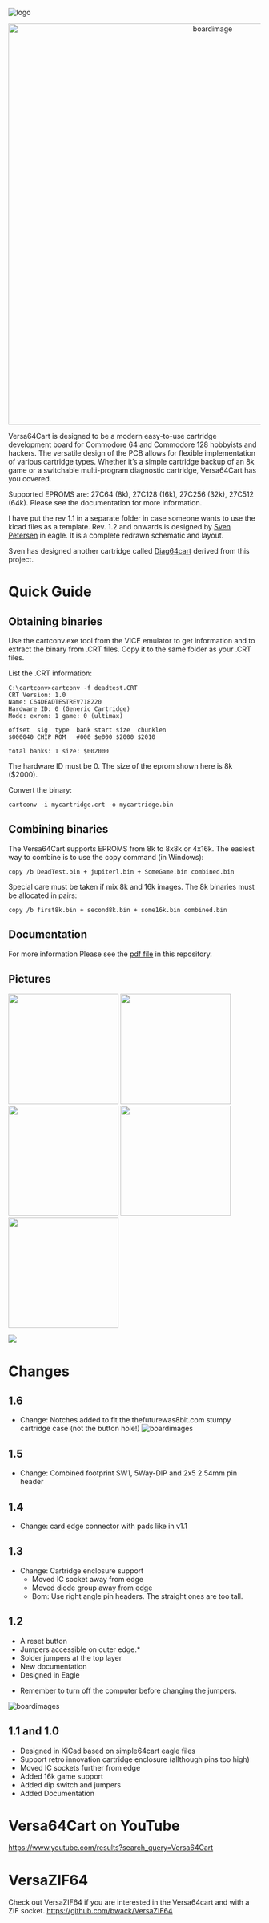 
![logo](v1.2&#32;(eagle)/pictures/logo.png)

<p align="center"><img src="v1.6/pictures/0551_Versa_in_Stumpy_open.JPG" alt="boardimage" width="800"/></p>

Versa64Cart is designed to be a modern easy-to-use cartridge development board for Commodore 64 and Commodore 128 hobbyists and hackers. The versatile design of the PCB allows for flexible implementation of various cartridge types. Whether it’s a simple cartridge backup of an 8k game or a switchable multi-program diagnostic cartridge, Versa64Cart has you covered.

Supported EPROMS are: 27C64 (8k), 27C128 (16k), 27C256 (32k), 27C512 (64k).
Please see the documentation for more information.

I have put the rev 1.1 in a separate folder in case someone wants to use the kicad files as a template.
Rev. 1.2 and onwards is designed by [Sven Petersen](https://github.com/svenpetersen1965 "Sven's github repository!") in eagle. It is a complete redrawn schematic and layout.

Sven has designed another cartridge called [Diag64cart](https://github.com/svenpetersen1965/Diag64cart) derived from this project.

# Quick Guide

## Obtaining binaries

Use the cartconv.exe tool from the VICE emulator to get information and to extract the binary from .CRT files. Copy it to the same folder as your .CRT files.

List the .CRT information:

```
C:\cartconv>cartconv -f deadtest.CRT
CRT Version: 1.0
Name: C64DEADTESTREV718220
Hardware ID: 0 (Generic Cartridge)
Mode: exrom: 1 game: 0 (ultimax)

offset  sig  type  bank start size  chunklen
$000040 CHIP ROM   #000 $e000 $2000 $2010

total banks: 1 size: $002000
```
The hardware ID must be 0. The size of the eprom shown here is 8k ($2000).

Convert the binary:

`cartconv -i mycartridge.crt -o mycartridge.bin`

## Combining binaries

The Versa64Cart supports EPROMS from 8k to 8x8k or 4x16k. The easiest way to combine is to use the copy command (in Windows):

`copy /b DeadTest.bin + jupiterl.bin + SomeGame.bin combined.bin`

Special care must be taken if mix 8k and 16k images. The 8k binaries must be allocated in pairs:

`copy /b first8k.bin + second8k.bin + some16k.bin combined.bin`

## Documentation

For more information Please see the [pdf file](v1.6/pdf/Versa64cart_v1_6.pdf) in this repository.

## Pictures


<a href="v1.6/pictures/0550_Versa64cart_v1_6.JPG"> <img src="v1.6/pictures/0550_Versa64cart_v1_6.JPG" height="220"></a>
<a href="v1.6/pictures/0551_Versa_in_Stumpy_open.JPG"> <img src="v1.6/pictures/0551_Versa_in_Stumpy_open.JPG" height="220"></a>
<a href="v1.6/pictures/0552_Versa_in_Stumpy_closed.JPG"> <img src="v1.6/pictures/0552_Versa_in_Stumpy_closed.JPG" height="220"></a>
<a href="v1.6/pictures/0553_-_versa64_in_Z-7_case.JPG"> <img src="v1.6/pictures/0553_-_versa64_in_Z-7_case.JPG" height="220"></a>
<a href="v1.6/pictures/0555_-_versa64_in_KM-20_case.JPG"> <img src="v1.6/pictures/0555_-_versa64_in_KM-20_case.JPG" height="220"></a>

![](v1.6/pictures/dimensions.png)


# Changes
## 1.6
- Change: Notches added to fit the thefuturewas8bit.com stumpy cartridge case (not the button hole!)
![boardimages](v1.6/pictures/Versa64Cart_scan_both_sides.jpg)


## 1.5
- Change: Combined footprint SW1, 5Way-DIP and 2x5 2.54mm pin header

## 1.4
- Change: card edge connector with pads like in v1.1

## 1.3
- Change: Cartridge enclosure support
  - Moved IC socket away from edge
  - Moved diode group away from edge
  - Bom: Use right angle pin headers. The straight ones are too tall.
  
## 1.2
- A reset button
- Jumpers accessible on outer edge.*
- Solder jumpers at the top layer
- New documentation
- Designed in Eagle
* Remember to turn off the computer before changing the jumpers.

![boardimages](v1.2&#32;(eagle)/pictures/Versa64Cart_scan_both_sides.jpg)

## 1.1 and 1.0

- Designed in KiCad based on simple64cart eagle files
- Support retro innovation cartridge enclosure (allthough pins too high)
- Moved IC sockets further from edge
- Added 16k game support
- Added dip switch and jumpers
- Added Documentation

# Versa64Cart on YouTube

https://www.youtube.com/results?search_query=Versa64Cart

# VersaZIF64
Check out VersaZIF64 if you are interested in the Versa64cart and with a ZIF socket.
https://github.com/bwack/VersaZIF64
